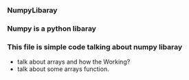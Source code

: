 ### NumpyLibaray
### Numpy is a python libaray
### This file is simple code talking about numpy libaray 
- talk about arrays and how the Working?
- talk about some arrays function.
